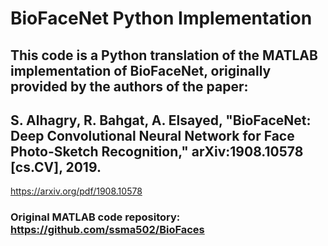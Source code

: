 # BioFaceNet Python Implementation

## This code is a Python translation of the MATLAB implementation of BioFaceNet, originally provided by the authors of the paper:
## S. Alhagry, R. Bahgat, A. Elsayed, "BioFaceNet: Deep Convolutional Neural Network for Face Photo-Sketch Recognition," arXiv:1908.10578 [cs.CV], 2019.
https://arxiv.org/pdf/1908.10578

### Original MATLAB code repository: https://github.com/ssma502/BioFaces
